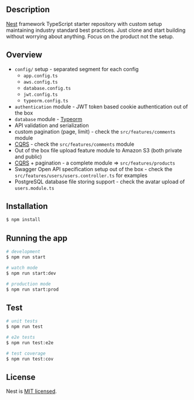 ## Description

[Nest](https://github.com/nestjs/nest) framework TypeScript starter repository with custom setup maintaining industry standard best practices. Just clone and start building without worrying about anything. Focus on the product not the setup.

## Overview

- `config/` setup - separated segment for each config
	- `app.config.ts`
	- `aws.config.ts`
	- `database.config.ts`
	- `jwt.config.ts`
	- `typeorm.config.ts`
- `authentication` module - JWT token based cookie authentication out of the box
- `database` module - [Typeorm](https://typeorm.io/)
- API validation and serialization
- custom pagination (page, limit) - check the `src/features/comments` module
- [CQRS](https://docs.nestjs.com/recipes/cqrs) - check the `src/features/comments` module
- Out of the box file upload feature module to Amazon S3 (both private and public)
- [CQRS](https://docs.nestjs.com/recipes/cqrs) + pagination - a complete module => `src/features/products`
- Swagger Open API specification setup out of the box - check the `src/features/users/users.controller.ts` for examples
- PostgreSQL database file storing support - check the avatar upload of `users.module.ts`

## Installation

```bash
$ npm install
```

## Running the app

```bash
# development
$ npm run start

# watch mode
$ npm run start:dev

# production mode
$ npm run start:prod
```

## Test

```bash
# unit tests
$ npm run test

# e2e tests
$ npm run test:e2e

# test coverage
$ npm run test:cov
```

## License

Nest is [MIT licensed](LICENSE).
